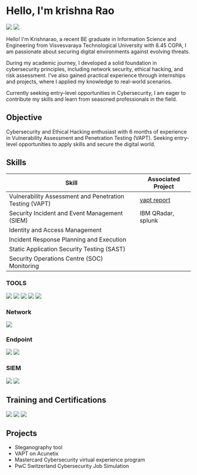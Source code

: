 # Hello, I'm krishna Rao
<a href="https://www.linkedin.com/in/krishanarao/"><img src="https://img.shields.io/badge/-LinkedIn-0072b1?&style=for-the-badge&logo=linkedin&logoColor=white" /></a>
<a href="https://github.com/kriss1908/kriss1908"><img src="https://img.shields.io/badge/github-0072b1?&style=for-the-badge&logo=github&logoColor=black" /></a>

<!--[Brief Introduction - Remove this afterwards]-->
Hello! I'm Krishnarao, a recent BE graduate in Information Science and Engineering from Visvesvaraya Technological University with 8.45 CGPA, I am passionate about securing digital environments against evolving threats.

During my academic journey, I developed a solid foundation in cybersecurity principles, including network security, ethical hacking, and risk assessment. I've also gained practical experience through internships and projects, where I applied my knowledge to real-world scenarios.

Currently seeking entry-level opportunities in Cybersecurity, I am eager to contribute my skills and learn from seasoned professionals in the field.

## Objective
<!--[Provide Objective - Remove this afterwards]]-->

Cybersecurity and Ethical Hacking enthusiast with 6 months of experience in Vulnerability Assessment and Penetration Testing (VAPT). Seeking entry-level opportunities to apply skills and secure the digital world.

## Skills
<!--[Provide skills and associated project. Make sure to hyperlink the project - Remove this afterwards]]-->

| Skill                                         | Associated Project         |
|-----------------------------------------------|----------------------------|
| Vulnerability Assessment and Penetration Testing (VAPT) | <a href="https://www.dropbox.com/scl/fi/2xxfoex8x4hzg469k1puf/VAPT-Report-on-Aquentix.pdf?rlkey=tlizqjm0q2a5qb7oibifs05s2&st=l3xehikt&dl=0"> vapt report</a>|
| Security Incident and Event Management (SIEM)  | <a >IBM QRadar, splunk </a>|
| Identity and Access Management         | |
| Incident Response Planning and Execution      | |
| Static Application Security Testing (SAST)      | |
| Security Operations Centre (SOC) Monitoring | |


### TOOLS
<div>
    <img src="https://img.shields.io/badge/-Active Directory-0078D4?&style=for-the-badge&logo=Active Directory&logoColor=white" />
    <img src="https://img.shields.io/badge/-burp suite-000000?&style=for-the-badge&logo=Burp Suite&logoColor=orange" />
    <img src="https://img.shields.io/badge/-SQLmap-005571?&style=for-the-badge&logo=sqlmap&logoColor=white" />
    <img src="https://img.shields.io/badge/-Wireshark-1679A7?&style=for-the-badge&logo=Wireshark&logoColor=white" />
    <img src="https://img.shields.io/badge/-kali linux-005571?&style=for-the-badge&logo=kali linux&logoColor=black" />
    
</div>


### Network
<div>
    <img src="https://img.shields.io/badge/-Wireshark-1679A7?&style=for-the-badge&logo=Wireshark&logoColor=white" />
   <!-- <img src="https://img.shields.io/badge/-Suricata-EF3B2D?&style=for-the-badge&logo=Suricata&logoColor=white" />
    <img src="https://img.shields.io/badge/-Zeek-777BB4?&style=for-the-badge&logo=Zeek&logoColor=white" /> -->
</div>

### Endpoint
<div>
    <img src="https://img.shields.io/badge/-Microsoft_Defender_for_Endpoint-00A4EF?&style=for-the-badge&logo=Microsoft&logoColor=white" />
    <img src="https://img.shields.io/badge/-Antivirus-4B275F?&style=for-the-badge&logo=antivirus&logoColor=white" />
</div>

### SIEM
<div>
    <img src="https://img.shields.io/badge/-IBM QRadar(basics)-0078D4?&style=for-the-badge&logo=Microsoft&logoColor=white" />
    <img src="https://img.shields.io/badge/-Splunk(basics)-000000?&style=for-the-badge&logo=Splunk&logoColor=white" />
   
</div>


## Training and Certifications
<!--[Provide certifications that you have obtained. Use ChatGPT to help create the link - Remove this afterwards]]-->
<div>

<img src="https://img.shields.io/badge/-CCNA-4D4D4D?&style=for-the-badge&logoColor=white" />
<img src="https://img.shields.io/badge/-ETHICAL HACKING-006400?&style=for-the-badge&logoColor=white" />
<img src="https://img.shields.io/badge/-CCD-000080?&style=for-the-badge&logoColor=white" />
</div>

## Projects
- Steganography tool
- VAPT on Acunetix
- Mastercard Cybersecurity virtual experience program 
- PwC Switzerland Cybersecurity Job Simulation
